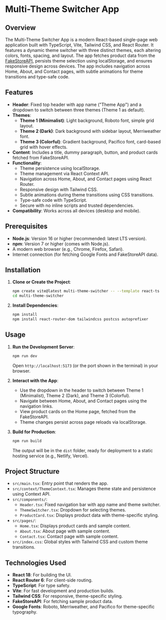 # Multi-Theme Switcher App

## Overview

The Multi-Theme Switcher App is a modern React-based single-page web application built with TypeScript, Vite, Tailwind CSS, and React Router. It features a dynamic theme switcher with three distinct themes, each altering colors, fonts, spacing, and layout. The app fetches product data from the [FakeStoreAPI](https://fakestoreapi.com/), persists theme selection using localStorage, and ensures responsive design across devices. The app includes navigation across Home, About, and Contact pages, with subtle animations for theme transitions and type-safe code.

## Features

- **Header**: Fixed top header with app name ("Theme App") and a dropdown to switch between three themes (Theme 1 as default).
- **Themes**:
  - **Theme 1 (Minimalist)**: Light background, Roboto font, simple grid layout.
  - **Theme 2 (Dark)**: Dark background with sidebar layout, Merriweather font.
  - **Theme 3 (Colorful)**: Gradient background, Pacifico font, card-based grid with hover effects.
- **Content**: Includes a title, dummy paragraph, button, and product cards fetched from FakeStoreAPI.
- **Functionality**:
  - Theme persistence using localStorage.
  - Theme management via React Context API.
  - Navigation across Home, About, and Contact pages using React Router.
  - Responsive design with Tailwind CSS.
  - Subtle animations during theme transitions using CSS transitions.
  - Type-safe code with TypeScript.
  - Secure with no inline scripts and trusted dependencies.
- **Compatibility**: Works across all devices (desktop and mobile).

## Prerequisites

- **Node.js**: Version 16 or higher (recommended: latest LTS version).
- **npm**: Version 7 or higher (comes with Node.js).
- A modern web browser (e.g., Chrome, Firefox, Safari).
- Internet connection (for fetching Google Fonts and FakeStoreAPI data).

## Installation

1. **Clone or Create the Project**:
   ```bash
   npm create vite@latest multi-theme-switcher -- --template react-ts
   cd multi-theme-switcher
   ```

2. **Install Dependencies**:
   ```bash
   npm install
   npm install react-router-dom tailwindcss postcss autoprefixer
   ```

## Usage

1. **Run the Development Server**:
   ```bash
   npm run dev
   ```
   Open `http://localhost:5173` (or the port shown in the terminal) in your browser.

2. **Interact with the App**:
   - Use the dropdown in the header to switch between Theme 1 (Minimalist), Theme 2 (Dark), and Theme 3 (Colorful).
   - Navigate between Home, About, and Contact pages using the navigation links.
   - View product cards on the Home page, fetched from the FakeStoreAPI.
   - Theme changes persist across page reloads via localStorage.

3. **Build for Production**:
   ```bash
   npm run build
   ```
   The output will be in the `dist` folder, ready for deployment to a static hosting service (e.g., Netlify, Vercel).

## Project Structure

- `src/main.tsx`: Entry point that renders the app.
- `src/context/ThemeContext.tsx`: Manages theme state and persistence using Context API.
- `src/components/`:
  - `Header.tsx`: Fixed navigation bar with app name and theme switcher.
  - `ThemeSwitcher.tsx`: Dropdown for selecting themes.
  - `ProductCard.tsx`: Displays product data with theme-specific styling.
- `src/pages/`:
  - `Home.tsx`: Displays product cards and sample content.
  - `About.tsx`: About page with sample content.
  - `Contact.tsx`: Contact page with sample content.
- `src/index.css`: Global styles with Tailwind CSS and custom theme transitions.

## Technologies Used

- **React 18**: For building the UI.
- **React Router 6**: For client-side routing.
- **TypeScript**: For type safety.
- **Vite**: For fast development and production builds.
- **Tailwind CSS**: For responsive, theme-specific styling.
- **FakeStoreAPI**: For fetching sample product data.
- **Google Fonts**: Roboto, Merriweather, and Pacifico for theme-specific typography.